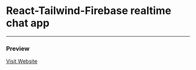 <h1>React-Tailwind-Firebase realtime chat app</h1>
<hr>
<h3>Preview</h3>
<a href="https://more-chat.netlify.app/">Visit Website</a>
